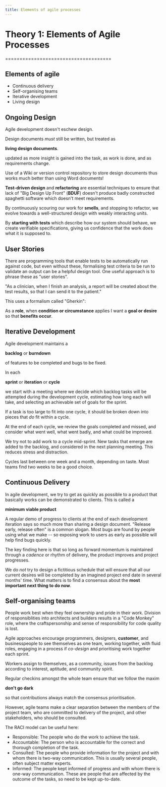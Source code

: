 ```yaml
---
title: Elements of agile processes
---
```


# Theory 1: Elements of Agile Processes
=====================================

Elements of agile
-----------------

* Continuous delivery
* Self-organising teams
* Iterative development
* Living design

Ongoing Design
--------------

Agile development doesn't eschew design.

Design documents *must* still be written, but treated as

**living design documents**.

updated as more insight is gained into the task, as work is done,
and as requirements change.

Use of a Wiki or version control repository to store design documents
thus works much better than using Word documents!

**Test-driven design** and **refactoring** are essential techniques to ensure
that lack of "Big Design Up Front" (**BDUF**) doesn't produce badly constructed
spaghetti software which doesn't meet requirements.

By continuously
scouring our work for **smells**, and stopping to refactor, we evolve
towards a well-structured design with weakly interacting units.

By **starting with tests** which describe how our system should behave,
we create verifiable specifications, giving us confidence that
the work does what it is supposed to.

User Stories
------------

There are programming tools that enable tests to be automatically run
against code, but even without these, formalising test criteria to be run
to validate an output can be a helpful design tool. One useful approach is
to phrase these as "user stories".

"As a clinician, when I finish an analysis, a report will be created
about the test results, so that I can send it to the patient."

This uses a formalism called "Gherkin":

As a **role**, when **condition or circumstance** applies I
want a **goal or desire** so that **benefits occur**.

Iterative Development
---------------------

Agile development maintains a

**backlog** or **burndown**

of features to be completed
and bugs to be fixed.

In each

**sprint** or **iteration** or **cycle**

we start with a meeting where we decide which backlog tasks will be
attempted during the development
cycle, estimating how long each will take, and selecting an achievable
set of goals for the sprint.

If a task is too large to fit into one cycle, it should be broken down into
pieces that *do* fit within a cycle.

At the end of each cycle, we review the
goals completed and missed, and consider what went well, what went
badly, and what could be improved.

We try not to add work to a cycle mid-sprint. New tasks that emerge
are added to the backlog, and considered in the next
planning meeting. This reduces stress and distraction.

Cycles last between one week and a month, depending on taste. Most teams find
two weeks to be a good choice.

Continuous Delivery
-------------------

In agile development, we try to get as quickly as possible to a product that
basically works can be demonstrated to clients. This is called a

**minimum viable product**

A regular demo of progress to clients at the end of each development
iteration says so much more than sharing a design document.
"Release early, release often" is a common slogan.
Most bugs are found by people using what we make -- so exposing
work to users as early as possible will help find bugs quickly.

The key finding here is that so long as forward momentum is maintained through
a *cadence* or rhythm of delivery, the product improves and project progresses.

We do *not* try to design a fictitious schedule that will ensure that
all our current desires
will be completed by an imagined project end date in several months' time.
What matters is to find a consensus about
the **most important next thing to do now**.

Self-organising teams
---------------------

People work best when they feel ownership and pride in their work.
Division of responsiblities into architects and builders
results in a "Code Monkey" role, where the craftspersonship and sense of
responsibility for code quality is lost.

Agile approaches encourage programmers, designers, **customer**,
and businesspeople to see themselves as one team, working together,
with fluid roles, engaging in a process if *co-design* and prioritising work
together each sprint.

Workers assign to themselves, as a community,
issues from the backlog according
to interest, aptitude, and community spirit.

Regular checkins amongst the whole team ensure that we follow the maxim

**don't go dark**

so that contributions always match the consensus prioritisation.

However, agile teams make a clear separation between the members of the
project team, who are committed to delivery of the project, and other
stakeholders, who should be consulted.

The RACI model can be useful here:

* Responsible: The people who do the work to achieve the task.
* Accountable: The person who is accountable for the correct and thorough completion of the task.
* Consulted: The people who provide information for the project and with whom there is two-way communication.
  This is usually several people, often subject matter experts.
* Informed: The people kept informed of progress and with whom there is one-way communication.
  These are people that are affected by the outcome of the tasks, so need to be kept up-to-date.
